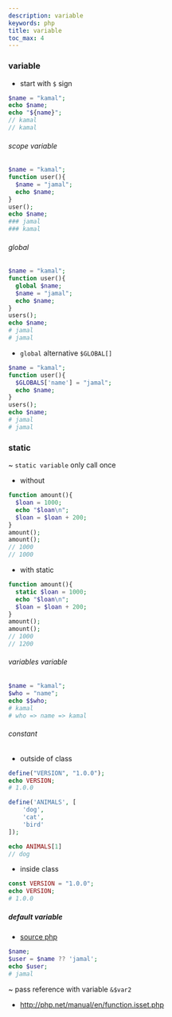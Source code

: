 ```yaml
---
description: variable
keywords: php
title: variable
toc_max: 4
---
```


### variable

* start with `$` sign

```php
$name = "kamal";
echo $name;
echo "${name}";
// kamal
// kamal
```

###### scope variable

```php
$name = "kamal";
function user(){
  $name = "jamal";
  echo $name;
}
user();
echo $name;
### jamal
### kamal
```
###### global

```php
$name = "kamal";
function user(){
  global $name;
  $name = "jamal";
  echo $name;
}
users();
echo $name;
# jamal
# jamal
```

* `global` alternative `$GLOBAL[]`

```php
$name = "kamal";
function user(){
  $GLOBALS['name'] = "jamal";
  echo $name;
}
users();
echo $name;
# jamal
# jamal
```

### static

~ `static variable` only call once

* without

```php
function amount(){
  $loan = 1000;
  echo "$loan\n";
  $loan = $loan + 200;
}
amount();
amount();
// 1000
// 1000

```

* with static


```php
function amount(){
  static $loan = 1000;
  echo "$loan\n";
  $loan = $loan + 200;
}
amount();
amount();
// 1000
// 1200

```

###### variables variable

```php
$name = "kamal";
$who = "name";
echo $$who;
# kamal
# who => name => kamal
```

###### constant

* outside of class

```php
define("VERSION", "1.0.0");
echo VERSION;
# 1.0.0
```

```php
define('ANIMALS', [
    'dog',
    'cat',
    'bird'
]);

echo ANIMALS[1]
// dog
```

* inside class

```php
const VERSION = "1.0.0";
echo VERSION;
# 1.0.0
```

##### default variable

* [source php](http://php.net/manual/en/migration70.new-features.php#migration70.new-features.null-coalesce-op)

```php
$name;
$user = $name ?? 'jamal';
echo $user;
# jamal
```

~ pass reference with variable `&$var2`



* http://php.net/manual/en/function.isset.php
